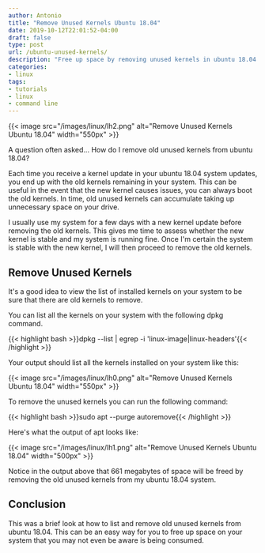 ```yaml
---
author: Antonio
title: "Remove Unused Kernels Ubuntu 18.04"
date: 2019-10-12T22:01:52-04:00
draft: false
type: post
url: /ubuntu-unused-kernels/
description: "Free up space by removing unused kernels in ubuntu 18.04. Follow this tutorial which will teach you how to list and remove the old kernels remaining on your ubuntu 18.04 system."
categories:
- linux
tags:
- tutorials
- linux
- command line
---
```


{{< image src="/images/linux/lh2.png" alt="Remove Unused Kernels Ubuntu 18.04" width="550px" >}}

A question often asked... How do I remove old unused kernels from ubuntu 18.04?

Each time you receive a kernel update in your ubuntu 18.04 system updates, you end up with the old kernels remaining in your system. This can be useful in the event that the new kernel causes issues, you can always boot the old kernels. In time, old unused kernels can accumulate taking up unnecessary space on your drive.

<!--more-->

I usually use my system for a few days with a new kernel update before removing the old kernels. This gives me time to assess whether the new kernel is stable and my system is running fine. Once I'm certain the system is stable with the new kernel, I will then proceed to remove the old kernels.

## **Remove Unused Kernels**

It's a good idea to view the list of installed kernels on your system to be sure that there are old kernels to remove.

You can list all the kernels on your system with the following dpkg command.

{{< highlight bash >}}dpkg --list | egrep -i 'linux-image|linux-headers'{{< /highlight >}}

Your output should list all the kernels installed on your system like this:

{{< image src="/images/linux/lh0.png" alt="Remove Unused Kernels Ubuntu 18.04" width="550px" >}}

To remove the unused kernels you can run the following command:

{{< highlight bash >}}sudo apt --purge autoremove{{< /highlight >}}

Here's what the output of apt looks like:

{{< image src="/images/linux/lh1.png" alt="Remove Unused Kernels Ubuntu 18.04" width="500px" >}}

Notice in the output above that 661 megabytes of space will be freed by removing the old unused kernels from my ubuntu 18.04 system.

## **Conclusion**

This was a brief look at how to list and remove old unused kernels from ubuntu 18.04. This can be an easy way for you to free up space on your system that you may not even be aware is being consumed.
